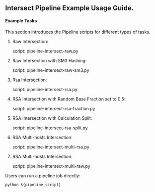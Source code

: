## Intersect Pipeline Example Usage Guide.

#### Example Tasks

This section introduces the Pipeline scripts for different types of tasks.

1. Raw Intersection:

    script: pipeline-intersect-raw.py

2. Raw Intersection with SM3 Hashing:

    script: pipeline-intersect-raw-sm3.py

3. Rsa Intersection:

    script: pipeline-intersect-rsa.py

4. RSA Intersection with Random Base Fraction set to 0.5:

    script: pipeline-intersect-rsa-fraction.py

5. RSA Intersection with Calculation Split:

    script: pipeline-intersect-rsa-split.py

6. RSA Multi-hosts Intersection:

    script: pipeline-intersect-multi-rsa.py

7. RSA Multi-hosts Intersection:

    script: pipeline-intersect-multi-raw.py

Users can run a pipeline job directly:

    python ${pipeline_script}

